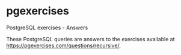 # pgexercises
PostgreSQL exercises - Answers

These PostgreSQL queries are answers to the exercises available at https://pgexercises.com/questions/recursive/. 
